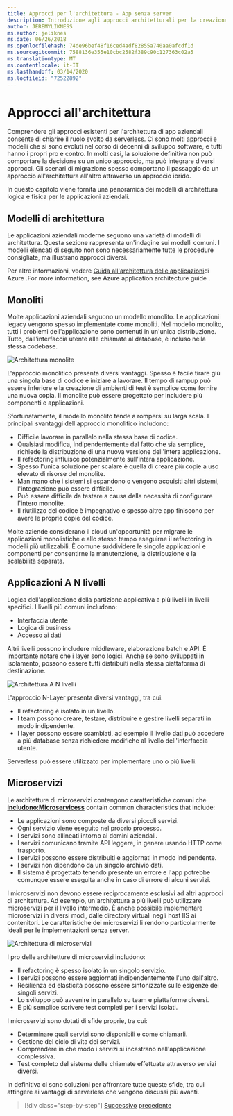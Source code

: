```yaml
---
title: Approcci per l'architettura - App senza server
description: Introduzione agli approcci architetturali per la creazione di applicazioni aziendali basate su cloud, dalle architetture a più livelli a quella senza server.
author: JEREMYLIKNESS
ms.author: jeliknes
ms.date: 06/26/2018
ms.openlocfilehash: 74de96bef48f16ced4adf82855a740aa0afcdf1d
ms.sourcegitcommit: 7588136e355e10cbc2582f389c90c127363c02a5
ms.translationtype: MT
ms.contentlocale: it-IT
ms.lasthandoff: 03/14/2020
ms.locfileid: "72522892"
---
```

# <a name="architecture-approaches"></a>Approcci all'architettura

Comprendere gli approcci esistenti per l'architettura di app aziendali consente di chiarire il ruolo svolto da serverless. Ci sono molti approcci e modelli che si sono evoluti nel corso di decenni di sviluppo software, e tutti hanno i propri pro e contro. In molti casi, la soluzione definitiva non può comportare la decisione su un unico approccio, ma può integrare diversi approcci. Gli scenari di migrazione spesso comportano il passaggio da un approccio all'architettura all'altro attraverso un approccio ibrido.

In questo capitolo viene fornita una panoramica dei modelli di architettura logica e fisica per le applicazioni aziendali.

## <a name="architecture-patterns"></a>Modelli di architettura

Le applicazioni aziendali moderne seguono una varietà di modelli di architettura. Questa sezione rappresenta un'indagine sui modelli comuni. I modelli elencati di seguito non sono necessariamente tutte le procedure consigliate, ma illustrano approcci diversi.

Per altre informazioni, vedere [Guida all'architettura delle applicazioni](https://docs.microsoft.com/azure/architecture/guide/)di Azure .For more information, see Azure application architecture guide .

## <a name="monoliths"></a>Monoliti

Molte applicazioni aziendali seguono un modello monolito. Le applicazioni legacy vengono spesso implementate come monoliti. Nel modello monolito, tutti i problemi dell'applicazione sono contenuti in un'unica distribuzione. Tutto, dall'interfaccia utente alle chiamate al database, è incluso nella stessa codebase.

![Architettura monolite](./media/monolith-architecture.png)

L'approccio monolitico presenta diversi vantaggi. Spesso è facile tirare giù una singola base di codice e iniziare a lavorare. Il tempo di rampup può essere inferiore e la creazione di ambienti di test è semplice come fornire una nuova copia. Il monolite può essere progettato per includere più componenti e applicazioni.

Sfortunatamente, il modello monolito tende a rompersi su larga scala. I principali svantaggi dell'approccio monolitico includono:

- Difficile lavorare in parallelo nella stessa base di codice.
- Qualsiasi modifica, indipendentemente dal fatto che sia semplice, richiede la distribuzione di una nuova versione dell'intera applicazione.
- Il refactoring influisce potenzialmente sull'intera applicazione.
- Spesso l'unica soluzione per scalare è quella di creare più copie a uso elevato di risorse del monolite.
- Man mano che i sistemi si espandono o vengono acquisiti altri sistemi, l'integrazione può essere difficile.
- Può essere difficile da testare a causa della necessità di configurare l'intero monolite.
- Il riutilizzo del codice è impegnativo e spesso altre app finiscono per avere le proprie copie del codice.

Molte aziende considerano il cloud un'opportunità per migrare le applicazioni monolistiche e allo stesso tempo eseguirne il refactoring in modelli più utilizzabili. È comune suddividere le singole applicazioni e componenti per consentirne la manutenzione, la distribuzione e la scalabilità separata.

## <a name="n-layer-applications"></a>Applicazioni A N livelli

Logica dell'applicazione della partizione applicativa a più livelli in livelli specifici. I livelli più comuni includono:

- Interfaccia utente
- Logica di business
- Accesso ai dati

Altri livelli possono includere middleware, elaborazione batch e API. È importante notare che i layer sono logici. Anche se sono sviluppati in isolamento, possono essere tutti distribuiti nella stessa piattaforma di destinazione.

![Architettura A N livelli](./media/n-layer-architecture.png)

L'approccio N-Layer presenta diversi vantaggi, tra cui:

- Il refactoring è isolato in un livello.
- I team possono creare, testare, distribuire e gestire livelli separati in modo indipendente.
- I layer possono essere scambiati, ad esempio il livello dati può accedere a più database senza richiedere modifiche al livello dell'interfaccia utente.

Serverless può essere utilizzato per implementare uno o più livelli.

## <a name="microservices"></a>Microservizi

Le architetture di microservizi contengono caratteristiche comuni che **[includono:Microservicess](https://docs.microsoft.com/azure/architecture/guide/architecture-styles/microservices)** contain common characteristics that include:

- Le applicazioni sono composte da diversi piccoli servizi.
- Ogni servizio viene eseguito nel proprio processo.
- I servizi sono allineati intorno ai domini aziendali.
- I servizi comunicano tramite API leggere, in genere usando HTTP come trasporto.
- I servizi possono essere distribuiti e aggiornati in modo indipendente.
- I servizi non dipendono da un singolo archivio dati.
- Il sistema è progettato tenendo presente un errore e l'app potrebbe comunque essere eseguita anche in caso di errore di alcuni servizi.

I microservizi non devono essere reciprocamente esclusivi ad altri approcci di architettura. Ad esempio, un'architettura a più livelli può utilizzare microservizi per il livello intermedio. È anche possibile implementare microservizi in diversi modi, dalle directory virtuali negli host IIS ai contenitori. Le caratteristiche dei microservizi li rendono particolarmente ideali per le implementazioni senza server.

![Architettura di microservizi](./media/microservices-architecture.png)

I pro delle architetture di microservizi includono:

- Il refactoring è spesso isolato in un singolo servizio.
- I servizi possono essere aggiornati indipendentemente l'uno dall'altro.
- Resilienza ed elasticità possono essere sintonizzate sulle esigenze dei singoli servizi.
- Lo sviluppo può avvenire in parallelo su team e piattaforme diversi.
- È più semplice scrivere test completi per i servizi isolati.

I microservizi sono dotati di sfide proprie, tra cui:

- Determinare quali servizi sono disponibili e come chiamarli.
- Gestione del ciclo di vita dei servizi.
- Comprendere in che modo i servizi si incastrano nell'applicazione complessiva.
- Test completo del sistema delle chiamate effettuate attraverso servizi diversi.

In definitiva ci sono soluzioni per affrontare tutte queste sfide, tra cui attingere ai vantaggi di serverless che vengono discussi più avanti.

>[!div class="step-by-step"]
>[Successivo](index.md)
>[precedente](architecture-deployment-approaches.md)

